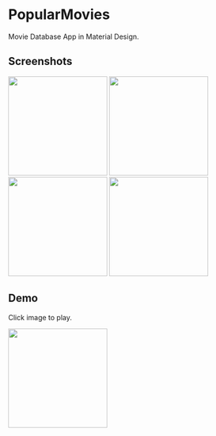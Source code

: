 # PopularMovies
Movie Database App in Material Design.

## Screenshots

<img src="https://i.imgur.com/x0zLNpk.png" width="200" /> <img src="https://i.imgur.com/ioNkI6o.png" width="200" /> <img src="https://i.imgur.com/4vtSyfC.png" width="200" /> <img src="https://i.imgur.com/xPlWHCA.png" width="200" />

## Demo

Click image to play.

<a href="https://streamable.com/4rlok">
  <img src="https://i.imgur.com/kjgFmkf.png" width="200" />
</a>
